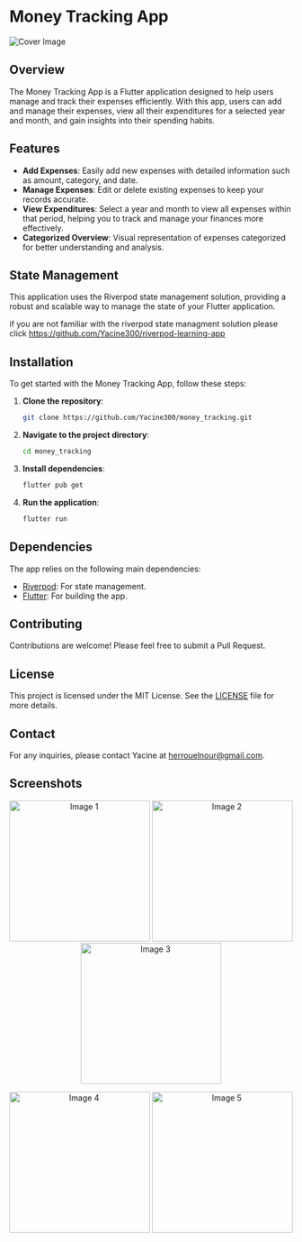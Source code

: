 
# Money Tracking App

![Cover Image](https://github.com/Yacine300/money_tracking/blob/main/assets/images/cover_money_tracking.png)

## Overview

The Money Tracking App is a Flutter application designed to help users manage and track their expenses efficiently. With this app, users can add and manage their expenses, view all their expenditures for a selected year and month, and gain insights into their spending habits.

## Features

- **Add Expenses**: Easily add new expenses with detailed information such as amount, category, and date.
- **Manage Expenses**: Edit or delete existing expenses to keep your records accurate.
- **View Expenditures**: Select a year and month to view all expenses within that period, helping you to track and manage your finances more effectively.
- **Categorized Overview**: Visual representation of expenses categorized for better understanding and analysis.

## State Management

This application uses the Riverpod state management solution, providing a robust and scalable way to manage the state of your Flutter application.


if you are not familiar with the riverpod state managment solution please click https://github.com/Yacine300/riverpod-learning-app 


## Installation

To get started with the Money Tracking App, follow these steps:

1. **Clone the repository**:
   ```sh
   git clone https://github.com/Yacine300/money_tracking.git
   ```
2. **Navigate to the project directory**:
   ```sh
   cd money_tracking
   ```
3. **Install dependencies**:
   ```sh
   flutter pub get
   ```
4. **Run the application**:
   ```sh
   flutter run
   ```

## Dependencies

The app relies on the following main dependencies:

- [Riverpod](https://pub.dev/packages/riverpod): For state management.
- [Flutter](https://flutter.dev): For building the app.

## Contributing

Contributions are welcome! Please feel free to submit a Pull Request.

## License

This project is licensed under the MIT License. See the [LICENSE](LICENSE) file for more details.

## Contact

For any inquiries, please contact Yacine at herrouelnour@gmail.com.

## Screenshots

<p align="center">
  <img src="https://github.com/Yacine300/money_tracking/blob/main/1.png" width="250" alt="Image 1">
 <img src="https://github.com/Yacine300/money_tracking/blob/main/2.png" width="250" alt="Image 2">
   <img src="https://github.com/Yacine300/money_tracking/blob/main/3.png" width="250" alt="Image 3">
</p>
<p align="center">
   <img src="https://github.com/Yacine300/money_tracking/blob/main/4.png" width="250" alt="Image 4">
   <img src="https://github.com/Yacine300/money_tracking/blob/main/5.png" width="250" alt="Image 5">
  
</p>
